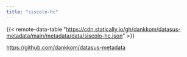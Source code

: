 ```yaml
---
title: "siscolo-hc"
---
```


{{< remote-data-table "https://cdn.statically.io/gh/dankkom/datasus-metadata/main/metadata/data/siscolo-hc.json" >}}

https://github.com/dankkom/datasus-metadata

